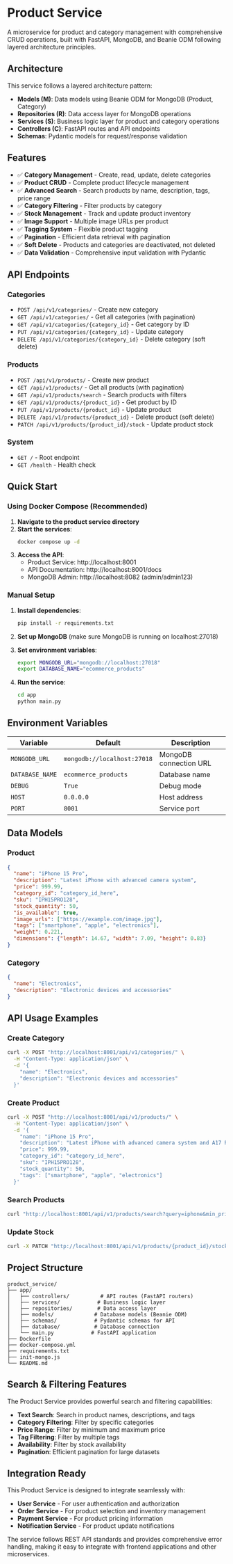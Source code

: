 # Product Service

A microservice for product and category management with comprehensive CRUD operations, built with FastAPI, MongoDB, and Beanie ODM following layered architecture principles.

## Architecture

This service follows a layered architecture pattern:

- **Models (M)**: Data models using Beanie ODM for MongoDB (Product, Category)
- **Repositories (R)**: Data access layer for MongoDB operations
- **Services (S)**: Business logic layer for product and category operations
- **Controllers (C)**: FastAPI routes and API endpoints
- **Schemas**: Pydantic models for request/response validation

## Features

- ✅ **Category Management** - Create, read, update, delete categories
- ✅ **Product CRUD** - Complete product lifecycle management
- ✅ **Advanced Search** - Search products by name, description, tags, price range
- ✅ **Category Filtering** - Filter products by category
- ✅ **Stock Management** - Track and update product inventory
- ✅ **Image Support** - Multiple image URLs per product
- ✅ **Tagging System** - Flexible product tagging
- ✅ **Pagination** - Efficient data retrieval with pagination
- ✅ **Soft Delete** - Products and categories are deactivated, not deleted
- ✅ **Data Validation** - Comprehensive input validation with Pydantic

## API Endpoints

### Categories
- `POST /api/v1/categories/` - Create new category
- `GET /api/v1/categories/` - Get all categories (with pagination)
- `GET /api/v1/categories/{category_id}` - Get category by ID
- `PUT /api/v1/categories/{category_id}` - Update category
- `DELETE /api/v1/categories/{category_id}` - Delete category (soft delete)

### Products
- `POST /api/v1/products/` - Create new product
- `GET /api/v1/products/` - Get all products (with pagination)
- `GET /api/v1/products/search` - Search products with filters
- `GET /api/v1/products/{product_id}` - Get product by ID
- `PUT /api/v1/products/{product_id}` - Update product
- `DELETE /api/v1/products/{product_id}` - Delete product (soft delete)
- `PATCH /api/v1/products/{product_id}/stock` - Update product stock

### System
- `GET /` - Root endpoint
- `GET /health` - Health check

## Quick Start

### Using Docker Compose (Recommended)

1. **Navigate to the product service directory**
2. **Start the services**:
   ```bash
   docker compose up -d
   ```
3. **Access the API**:
   - Product Service: http://localhost:8001
   - API Documentation: http://localhost:8001/docs
   - MongoDB Admin: http://localhost:8082 (admin/admin123)

### Manual Setup

1. **Install dependencies**:
   ```bash
   pip install -r requirements.txt
   ```

2. **Set up MongoDB** (make sure MongoDB is running on localhost:27018)

3. **Set environment variables**:
   ```bash
   export MONGODB_URL="mongodb://localhost:27018"
   export DATABASE_NAME="ecommerce_products"
   ```

4. **Run the service**:
   ```bash
   cd app
   python main.py
   ```

## Environment Variables

| Variable | Default | Description |
|----------|---------|-------------|
| `MONGODB_URL` | `mongodb://localhost:27018` | MongoDB connection URL |
| `DATABASE_NAME` | `ecommerce_products` | Database name |
| `DEBUG` | `True` | Debug mode |
| `HOST` | `0.0.0.0` | Host address |
| `PORT` | `8001` | Service port |

## Data Models

### Product
```json
{
  "name": "iPhone 15 Pro",
  "description": "Latest iPhone with advanced camera system",
  "price": 999.99,
  "category_id": "category_id_here",
  "sku": "IPH15PRO128",
  "stock_quantity": 50,
  "is_available": true,
  "image_urls": ["https://example.com/image.jpg"],
  "tags": ["smartphone", "apple", "electronics"],
  "weight": 0.221,
  "dimensions": {"length": 14.67, "width": 7.09, "height": 0.83}
}
```

### Category
```json
{
  "name": "Electronics",
  "description": "Electronic devices and accessories"
}
```

## API Usage Examples

### Create Category
```bash
curl -X POST "http://localhost:8001/api/v1/categories/" \
  -H "Content-Type: application/json" \
  -d '{
    "name": "Electronics",
    "description": "Electronic devices and accessories"
  }'
```

### Create Product
```bash
curl -X POST "http://localhost:8001/api/v1/products/" \
  -H "Content-Type: application/json" \
  -d '{
    "name": "iPhone 15 Pro",
    "description": "Latest iPhone with advanced camera system and A17 Pro chip",
    "price": 999.99,
    "category_id": "category_id_here",
    "sku": "IPH15PRO128",
    "stock_quantity": 50,
    "tags": ["smartphone", "apple", "electronics"]
  }'
```

### Search Products
```bash
curl "http://localhost:8001/api/v1/products/search?query=iphone&min_price=500&max_price=1500&page=1&per_page=10"
```

### Update Stock
```bash
curl -X PATCH "http://localhost:8001/api/v1/products/{product_id}/stock?quantity_change=-5"
```

## Project Structure

```
product_service/
├── app/
│   ├── controllers/          # API routes (FastAPI routers)
│   ├── services/            # Business logic layer
│   ├── repositories/        # Data access layer
│   ├── models/             # Database models (Beanie ODM)
│   ├── schemas/            # Pydantic schemas for API
│   ├── database/           # Database connection
│   └── main.py            # FastAPI application
├── Dockerfile
├── docker-compose.yml
├── requirements.txt
├── init-mongo.js
└── README.md
```

## Search & Filtering Features

The Product Service provides powerful search and filtering capabilities:

- **Text Search**: Search in product names, descriptions, and tags
- **Category Filtering**: Filter by specific categories
- **Price Range**: Filter by minimum and maximum price
- **Tag Filtering**: Filter by multiple tags
- **Availability**: Filter by stock availability
- **Pagination**: Efficient pagination for large datasets

## Integration Ready

This Product Service is designed to integrate seamlessly with:
- **User Service** - For user authentication and authorization
- **Order Service** - For product selection and inventory management
- **Payment Service** - For product pricing information
- **Notification Service** - For product update notifications

The service follows REST API standards and provides comprehensive error handling, making it easy to integrate with frontend applications and other microservices.


